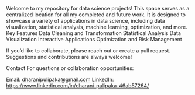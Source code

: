 Welcome to my repository for data science projects! This space serves as a centralized location for all my completed and future work. It is designed to showcase a variety of applications in data science, including data visualization, statistical analysis, machine learning, optimization, and more.
Key Features
Data Cleaning and Transformation
Statistical Analysis
Data Visualization
Interactive Applications
Optimization and Risk Management

If you’d like to collaborate, please reach out or create a pull request. Suggestions and contributions are always welcome!

Contact
For questions or collaboration opportunities:

Email: dharanipulipaka@gmail.com
LinkedIn: https://www.linkedin.com/in/dharani-pulipaka-46ab57264/
